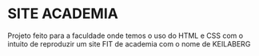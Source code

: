 # SITE ACADEMIA
Projeto feito para a faculdade onde temos o uso do HTML e CSS com o intuito de reproduzir um site FIT de academia com o nome de KEILABERG
